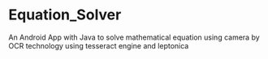 # Equation_Solver
An Android App with Java to solve mathematical equation using camera by OCR technology using tesseract engine and leptonica  
